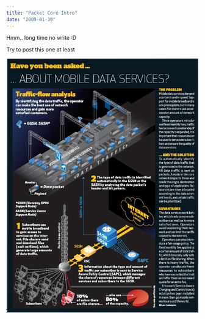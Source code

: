 ```yaml
---
title: "Packet Core Intro"
date: "2009-01-30"
---
```


Hmm.. long time no write :D

Try to post this one at least

[![ps-core-intro](images/ps-core-intro.jpg "ps-core-intro")](http://sigitp.files.wordpress.com/2009/01/ps-core-intro.jpg)

